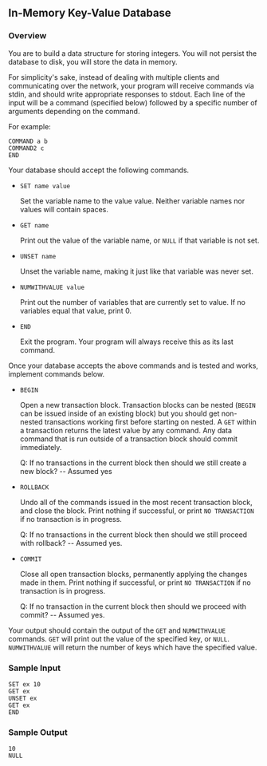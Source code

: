 ## In-Memory Key-Value Database

### Overview

You are to build a data structure for storing integers. You will not persist the database to disk, you will store the data in memory.

For simplicity's sake, instead of dealing with multiple clients and communicating over the network, your program will receive commands via stdin, and should write appropriate responses to stdout. Each line of the input will be a command (specified below) followed by a specific number of arguments depending on the command.

For example:

```
COMMAND a b
COMMAND2 c
END
```

Your database should accept the following commands.

- `SET name value`

  Set the variable name to the value value. Neither variable names nor values will contain spaces.

- `GET name`

  Print out the value of the variable name, or `NULL` if that variable is not set.

- `UNSET name`

  Unset the variable name, making it just like that variable was never set.

- `NUMWITHVALUE value`

  Print out the number of variables that are currently set to value. If no variables equal that value, print 0.

- `END`

  Exit the program. Your program will always receive this as its last command.

Once your database accepts the above commands and is tested and works, implement commands below.

- `BEGIN`

  Open a new transaction block. Transaction blocks can be nested (`BEGIN` can be issued inside of an existing block) but you should get non-nested transactions working first before starting on nested. A `GET` within a transaction returns the latest value by any command. Any data command that is run outside of a transaction block should commit immediately.

  Q: If no transactions in the current block then should we still create a new block? -- Assumed yes

- `ROLLBACK`

  Undo all of the commands issued in the most recent transaction block, and close the block. Print nothing if successful, or print `NO TRANSACTION` if no transaction is in progress.

  Q: If no transactions in the current block then should we still proceed with rollback? -- Assumed yes.

- `COMMIT`

  Close all open transaction blocks, permanently applying the changes made in them. Print nothing if successful, or print `NO TRANSACTION` if no transaction is in progress.

  Q: If no transaction in the current block then should we proceed with commit? -- Assumed yes.

Your output should contain the output of the `GET` and `NUMWITHVALUE` commands. `GET` will print out the value of the specified key, or `NULL`. `NUMWITHVALUE` will return the number of keys which have the specified value.

### Sample Input

```text
SET ex 10
GET ex
UNSET ex
GET ex
END
```

### Sample Output

```text
10
NULL
```
